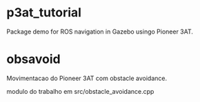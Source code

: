 # p3at_tutorial

Package demo for ROS navigation in Gazebo usingo Pioneer 3AT.


# obsavoid

Movimentacao do Pioneer 3AT com obstacle avoidance.

modulo do trabalho em src/obstacle_avoidance.cpp
